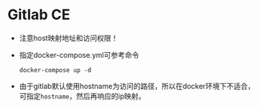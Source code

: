 # Gitlab CE


* 注意host映射地址和访问权限！
* 指定docker-compose.yml可参考命令

	```
	docker-compose up -d
	```
		
* 由于gitlab默认使用hostname为访问的路径，所以在docker环境下不适合，可指定`hostname`，然后再响应的ip映射。


